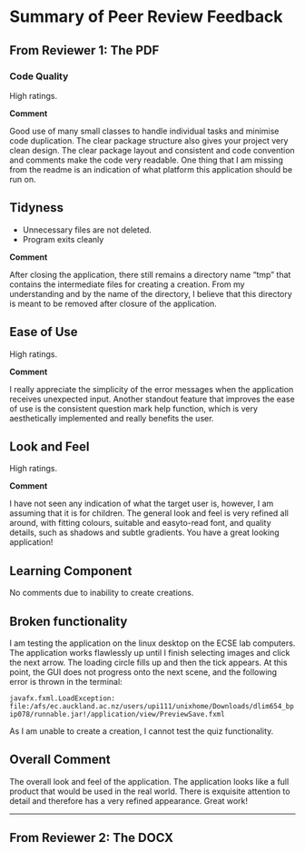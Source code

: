 # Summary of Peer Review Feedback

## From Reviewer 1: The PDF

### Code Quality

High ratings.

**Comment**

Good use of many small classes to handle individual tasks and minimise code duplication. The clear package structure also gives your project very clean design. The clear package layout and consistent and code convention and comments make the code very readable. One thing that I am missing from the readme is an indication of what platform this application should be run on.

## Tidyness

* Unnecessary files are not deleted.
* Program exits cleanly

**Comment**

After closing the application, there still remains a directory name “tmp” that contains the intermediate files for creating a creation. From my understanding and by the name of the directory, I believe that this directory is meant to be removed after closure of the application.

## Ease of Use

High ratings.

**Comment**

I really appreciate the simplicity of the error messages when the application receives unexpected input. Another standout feature that improves the ease of use is the consistent question mark help function, which is very aesthetically implemented and really benefits the user.

## Look and Feel

High ratings.

**Comment**

I have not seen any indication of what the target user is, however, I am assuming that it is for children. The general look and feel is very refined all around, with fitting colours, suitable and easyto-read font, and quality details, such as shadows and subtle gradients. You have a great looking application!

## Learning Component

No comments due to inability to create creations.

## Broken functionality

I am testing the application on the linux desktop on the ECSE lab computers. The application works flawlessly up until I finish selecting images and click the next arrow. The loading circle fills up and then the tick appears. At this point, the GUI does not progress onto the next scene, and the following error is thrown in the terminal:

`javafx.fxml.LoadException:`
`file:/afs/ec.auckland.ac.nz/users/upi111/unixhome/Downloads/dlim654_bpip078/runnable.jar!/application/view/PreviewSave.fxml`

As I am unable to create a creation, I cannot test the quiz functionality.

## Overall Comment

The overall look and feel of the application. The application looks like a full product that would be used in the real world. There is exquisite attention to detail and therefore has a very refined appearance. Great work!

---

## From Reviewer 2: The DOCX
